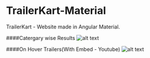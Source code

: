 # TrailerKart-Material
TrailerKart - Website made in Angular Material.

####Catergary wise Results
![alt text](http://imageshack.com/a/img921/8650/2BeVvl.png "Logo Title Text 1")

####On Hover Trailers(With Embed - Youtube)
![alt text](http://imageshack.com/a/img921/1898/EXeuJ0.png "Logo Title Text 1")


